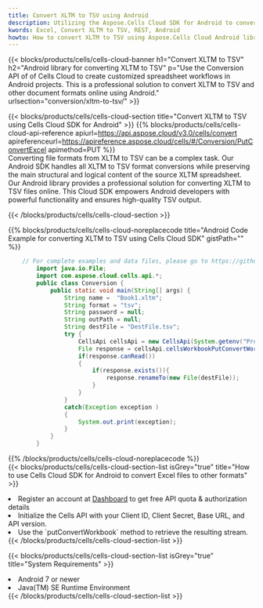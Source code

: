```yaml
---
title: Convert XLTM to TSV using Android 
description: Utilizing the Aspose.Cells Cloud SDK for Android to convert a XLTM format file to a TSV format file. 
kwords: Excel, Convert XLTM to TSV, REST, Android
howto: How to convert XLTM to TSV using Aspose.Cells Cloud Android library.
---
```



{{< blocks/products/cells/cells-cloud-banner h1="Convert XLTM to TSV" h2="Android library for converting XLTM to TSV" p="Use the Conversion API of of Cells Cloud to create customized spreadsheet workflows in Android projects. This is a professional solution to convert XLTM to TSV and other document formats online using Android." urlsection="conversion/xltm-to-tsv/" >}}

{{< blocks/products/cells/cells-cloud-section  title="Convert XLTM to TSV using Cells Cloud SDK for Android" >}}
{{% blocks/products/cells/cells-cloud-api-reference  apiurl=https://api.aspose.cloud/v3.0/cells/convert  apireferenceurl=https://apireference.aspose.cloud/cells/#/Conversion/PutConvertExcel  apimethod=PUT %}}
<br/>
Converting file formats from XLTM to TSV can be a complex task. Our Android SDK handles all XLTM to TSV format conversions while preserving the main structural and logical content of the source XLTM spreadsheet. Our Android library provides a professional solution for converting XLTM to TSV files online. This Cloud SDK empowers Android developers with powerful functionality and ensures high-quality TSV output.

{{< /blocks/products/cells/cells-cloud-section >}}

{{% blocks/products/cells/cells-cloud-noreplacecode title="Android Code Example for converting XLTM to TSV using Cells Cloud SDK" gistPath="" %}}
 
```java
    // For complete examples and data files, please go to https://github.com/aspose-cells-cloud/aspose-cells-cloud-android/
        import java.io.File;
        import com.aspose.cloud.cells.api.*;
        public class Conversion {
            public static void main(String[] args) {
                String name =  "Book1.xltm";
                String format = "tsv";
                String password = null;
                String outPath = null;
                String destFile = "DestFile.tsv";
                try {
                    CellsApi cellsApi = new CellsApi(System.getenv("ProductClientId"), System.getenv("ProductClientSecret"));
                    File response = cellsApi.cellsWorkbookPutConvertWorkbook(new File(name), format, password, outPath, null,null);            
                    if(response.canRead())
                    {
                        if(response.exists()){
                            response.renameTo(new File(destFile));
                        }                
                    }
                }
                catch(Exception exception )
                {
                    System.out.print(exception);
                }
            }
        }
```
 
{{% /blocks/products/cells/cells-cloud-noreplacecode  %}}
<br/>
{{< blocks/products/cells/cells-cloud-section-list isGrey="true"  title="How to use Cells Cloud SDK for Android to convert Excel files to other formats" >}}
<li>Register an account at <a href="https://dashboard.aspose.cloud/">Dashboard</a> to get free API quota & authorization details</li>
<li>Initialize the Cells API with your Client ID, Client Secret, Base URL, and API version.</li>
<li>Use the `putConvertWorkbook` method to retrieve the resulting stream.</li>
{{< /blocks/products/cells/cells-cloud-section-list >}}

{{< blocks/products/cells/cells-cloud-section-list isGrey="true"  title="System Requirements" >}}
<li>Android 7 or newer</li>
<li>Java(TM) SE Runtime Environment</li>
{{< /blocks/products/cells/cells-cloud-section-list >}}
